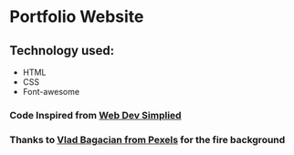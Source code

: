 # Portfolio Website
## Technology used:
- HTML
- CSS
- Font-awesome

### Code Inspired from [Web Dev Simplied](https://www.youtube.com/watch?v=Sv_NAxi_jNs)
### Thanks to [Vlad Bagacian from Pexels](https://www.pexels.com/photo/lit-bonfire-outdoors-during-nighttime-1368382/) for the fire background
